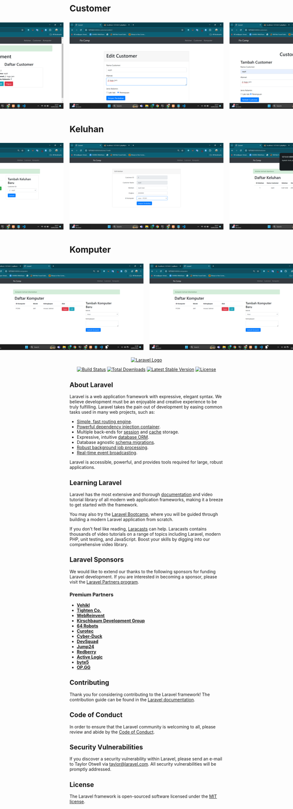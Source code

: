 
<h1>Customer</h1>
<div style="display: flex; justify-content: center;">
    <img src="https://github.com/SeptiDwiCahyati/aplikasi-servicecomputer/blob/master/screenshot/costumer.png" alt="Screenshot" style="margin: 10px;">
    <img src="https://github.com/SeptiDwiCahyati/aplikasi-servicecomputer/blob/master/screenshot/costumer_edit.png" alt="Screenshot" style="margin: 10px;">
    <img src="https://github.com/SeptiDwiCahyati/aplikasi-servicecomputer/blob/master/screenshot/costumer_tambah.png" alt="Screenshot" style="margin: 10px;">
</div>

<h1>Keluhan</h1>
<div style="display: flex; justify-content: center;">
    <img src="https://github.com/SeptiDwiCahyati/aplikasi-servicecomputer/blob/master/screenshot/keluhan_1.png" alt="Screenshot" style="margin: 10px;">
    <img src="https://github.com/SeptiDwiCahyati/aplikasi-servicecomputer/blob/master/screenshot/keluhan_daftar.png" alt="Screenshot" style="margin: 10px;">
    <img src="https://github.com/SeptiDwiCahyati/aplikasi-servicecomputer/blob/master/screenshot/keluhan_edit.png" alt="Screenshot" style="margin: 10px;">
    <img src="https://github.com/SeptiDwiCahyati/aplikasi-servicecomputer/blob/master/screenshot/keluhan_konfirmasi.png" alt="Screenshot" style="margin: 10px;">
    <img src="https://github.com/SeptiDwiCahyati/aplikasi-servicecomputer/blob/master/screenshot/keluhan_tambah.png" alt="Screenshot" style="margin: 10px;">
</div>

<h1>Komputer</h1>
<div style="display: flex; justify-content: center;">
    <img src="https://github.com/SeptiDwiCahyati/aplikasi-servicecomputer/blob/master/screenshot/komputer_daftar.png" alt="Screenshot" style="margin: 10px;">
    <img src="https://github.com/SeptiDwiCahyati/aplikasi-servicecomputer/blob/master/screenshot/komputer_daftar.png" alt="Screenshot" style="margin: 10px;">
</div>



<p align="center"><a href="https://laravel.com" target="_blank"><img src="https://raw.githubusercontent.com/laravel/art/master/logo-lockup/5%20SVG/2%20CMYK/1%20Full%20Color/laravel-logolockup-cmyk-red.svg" width="400" alt="Laravel Logo"></a></p>

<p align="center">
<a href="https://github.com/laravel/framework/actions"><img src="https://github.com/laravel/framework/workflows/tests/badge.svg" alt="Build Status"></a>
<a href="https://packagist.org/packages/laravel/framework"><img src="https://img.shields.io/packagist/dt/laravel/framework" alt="Total Downloads"></a>
<a href="https://packagist.org/packages/laravel/framework"><img src="https://img.shields.io/packagist/v/laravel/framework" alt="Latest Stable Version"></a>
<a href="https://packagist.org/packages/laravel/framework"><img src="https://img.shields.io/packagist/l/laravel/framework" alt="License"></a>
</p>

## About Laravel

Laravel is a web application framework with expressive, elegant syntax. We believe development must be an enjoyable and creative experience to be truly fulfilling. Laravel takes the pain out of development by easing common tasks used in many web projects, such as:

- [Simple, fast routing engine](https://laravel.com/docs/routing).
- [Powerful dependency injection container](https://laravel.com/docs/container).
- Multiple back-ends for [session](https://laravel.com/docs/session) and [cache](https://laravel.com/docs/cache) storage.
- Expressive, intuitive [database ORM](https://laravel.com/docs/eloquent).
- Database agnostic [schema migrations](https://laravel.com/docs/migrations).
- [Robust background job processing](https://laravel.com/docs/queues).
- [Real-time event broadcasting](https://laravel.com/docs/broadcasting).

Laravel is accessible, powerful, and provides tools required for large, robust applications.

## Learning Laravel

Laravel has the most extensive and thorough [documentation](https://laravel.com/docs) and video tutorial library of all modern web application frameworks, making it a breeze to get started with the framework.

You may also try the [Laravel Bootcamp](https://bootcamp.laravel.com), where you will be guided through building a modern Laravel application from scratch.

If you don't feel like reading, [Laracasts](https://laracasts.com) can help. Laracasts contains thousands of video tutorials on a range of topics including Laravel, modern PHP, unit testing, and JavaScript. Boost your skills by digging into our comprehensive video library.

## Laravel Sponsors

We would like to extend our thanks to the following sponsors for funding Laravel development. If you are interested in becoming a sponsor, please visit the [Laravel Partners program](https://partners.laravel.com).

### Premium Partners

- **[Vehikl](https://vehikl.com/)**
- **[Tighten Co.](https://tighten.co)**
- **[WebReinvent](https://webreinvent.com/)**
- **[Kirschbaum Development Group](https://kirschbaumdevelopment.com)**
- **[64 Robots](https://64robots.com)**
- **[Curotec](https://www.curotec.com/services/technologies/laravel/)**
- **[Cyber-Duck](https://cyber-duck.co.uk)**
- **[DevSquad](https://devsquad.com/hire-laravel-developers)**
- **[Jump24](https://jump24.co.uk)**
- **[Redberry](https://redberry.international/laravel/)**
- **[Active Logic](https://activelogic.com)**
- **[byte5](https://byte5.de)**
- **[OP.GG](https://op.gg)**

## Contributing

Thank you for considering contributing to the Laravel framework! The contribution guide can be found in the [Laravel documentation](https://laravel.com/docs/contributions).

## Code of Conduct

In order to ensure that the Laravel community is welcoming to all, please review and abide by the [Code of Conduct](https://laravel.com/docs/contributions#code-of-conduct).

## Security Vulnerabilities

If you discover a security vulnerability within Laravel, please send an e-mail to Taylor Otwell via [taylor@laravel.com](mailto:taylor@laravel.com). All security vulnerabilities will be promptly addressed.

## License

The Laravel framework is open-sourced software licensed under the [MIT license](https://opensource.org/licenses/MIT).
